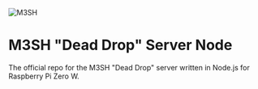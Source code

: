 ![M3SH](https://raw.githubusercontent.com/foreignmedia/m3sh-server-node/master/assets/m3sh-logo.png)

# M3SH "Dead Drop" Server Node
The official repo for the M3SH "Dead Drop" server written in Node.js for Raspberry Pi Zero W.
